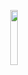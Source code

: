 <p align="center"><img width=15%" src="https://help.bibleproject.com/hc/article_attachments/5604340080151/hello-languages.gif" /></p>
